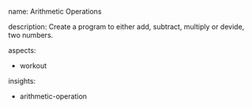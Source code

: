 name: Arithmetic Operations

description: Create a program to either add, subtract, multiply or devide, two numbers.

aspects:
  - workout

insights:
  - arithmetic-operation
